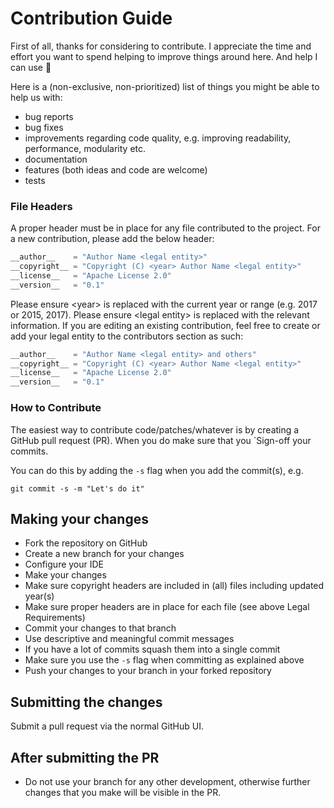 # Contribution Guide

First of all, thanks for considering to contribute. I appreciate the time and effort you want to
spend helping to improve things around here. And help I can use 🙂

Here is a (non-exclusive, non-prioritized) list of things you might be able to help us with:

* bug reports
* bug fixes
* improvements regarding code quality, e.g. improving readability, performance, modularity etc.
* documentation
* features (both ideas and code are welcome)
* tests

### File Headers
A proper header must be in place for any file contributed to the project. For a new contribution, please add the below header:

```python
__author__    = "Author Name <legal entity>"
__copyright__ = "Copyright (C) <year> Author Name <legal entity>"
__license__   = "Apache License 2.0"
__version__   = "0.1"
 ```

 Please ensure \<year\> is replaced with the current year or range (e.g. 2017 or 2015, 2017).
 Please ensure \<legal entity\> is replaced with the relevant information. If you are editing an existing contribution, feel free
 to create or add your legal entity to the contributors section as such:

 ```python
__author__    = "Author Name <legal entity> and others"
__copyright__ = "Copyright (C) <year> Author Name <legal entity>"
__license__   = "Apache License 2.0"
__version__   = "0.1"
 ```

### How to Contribute

The easiest way to contribute code/patches/whatever is by creating a GitHub pull request (PR). When you do make sure that you `Sign-off your commits.

You can do this by adding the `-s` flag when you add the commit(s), e.g.

    git commit -s -m "Let's do it"

## Making your changes

* Fork the repository on GitHub
* Create a new branch for your changes
* Configure your IDE
* Make your changes
* Make sure copyright headers are included in (all) files including updated year(s)
* Make sure proper headers are in place for each file (see above Legal Requirements)
* Commit your changes to that branch
* Use descriptive and meaningful commit messages
* If you have a lot of commits squash them into a single commit
* Make sure you use the `-s` flag when committing as explained above
* Push your changes to your branch in your forked repository

## Submitting the changes

Submit a pull request via the normal GitHub UI.

## After submitting the PR

* Do not use your branch for any other development, otherwise further changes that you make will be visible in the PR.
